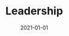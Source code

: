 ---
title: Leadership
description: Brief description of this section
cover: leadership.jpg
date: 2021-01-01
---